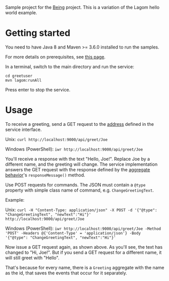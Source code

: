 Sample project for the [Being](https://github.com/bertilmuth/being) project.
This is a variation of the Lagom hello world example.

# Getting started
You need to have Java 8 and Maven >= 3.6.0 installed to run the samples. 

For more details on prerequisites, see [this page](https://www.lagomframework.com/documentation/1.6.x/java/JavaPrereqs.html#JDK).

In a terminal, switch to the main directory and run the service:

    cd greetuser
    mvn lagom:runAll

Press enter to stop the service.

# Usage
To receive a greeting, send a GET request to the [address](https://github.com/bertilmuth/being-samples/blob/main/greetuser/greetuser-api/src/main/java/org/requirementsascode/being/greetuser/api/GreetUserService.java) defined in the service interface.

Unix: `curl http://localhost:9000/api/greet/Joe`

Windows (PowerShell): `iwr http://localhost:9000/api/greet/Joe`

You'll receive a response with the text "Hello, Joe!". 
Replace Joe by a different name, and the greeting will change.
The service implementation answers the GET request with the response
defined by the [aggregate behavior](https://github.com/bertilmuth/being-samples/blob/main/greetuser/greetuser-impl/src/main/java/org/requirementsascode/being/greetuser/impl/GreetUserBehavior.java)'s `responseMessage()` method.

Use POST requests for commands. The JSON must contain a `@type` property with simple class name of command, e.g. `ChangeGreetingText`.

Example:

Unix: `curl -H "Content-Type: application/json" -X POST -d '{"@type": "ChangeGreetingText", "newText":"Hi"}' http://localhost:9000/api/greet/Joe`

Windows (PowerShell): `iwr http://localhost:9000/api/greet/Joe -Method 'POST' -Headers @{'Content-Type' = 'application/json'} -Body '{"@type": "ChangeGreetingText", "newText":"Hi"}'`

Now issue a GET request again, as shown above. As you'll see, the text has changed to "Hi, Joe!".
But if you send a GET request for a different name, it will still greet with "Hello".

That's because for every name, there is a `Greeting` aggregate with the name as the id,
that saves the events that occur for it separately.